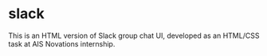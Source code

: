 # slack
This is an HTML version of Slack group chat UI, developed as an HTML/CSS task at AIS Novations internship.
